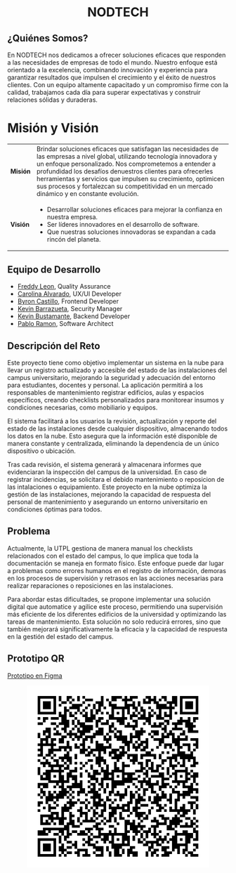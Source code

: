 <h1 align="center"> NODTECH </center></h1>
<p align="center">
</p>

<h2>¿Quiénes Somos?</center></h2>

En NODTECH nos dedicamos a ofrecer soluciones eficaces que responden a las necesidades de empresas de todo el mundo. Nuestro enfoque está orientado a la excelencia, combinando innovación y experiencia para garantizar resultados que impulsen el crecimiento y el éxito de nuestros clientes. Con un equipo altamente capacitado y un compromiso firme con la calidad, trabajamos cada día para superar expectativas y construir relaciones sólidas y duraderas.

<h1>Misión y Visión</h1>
<table>
    <tr>
        <td><strong>Misión</strong></td>
        <td>Brindar soluciones eficaces que satisfagan las necesidades de las empresas a nivel global, utilizando tecnología innovadora y un enfoque personalizado. Nos comprometemos a entender a profundidad los desafíos denuestros clientes para ofrecerles herramientas y servicios que impulsen su crecimiento, optimicen sus procesos y fortalezcan su competitividad en un mercado dinámico y en constante evolución.</td>
    </tr>
    <tr>
        <td><strong>Visión</strong></td>
        <td>
            <ul>
                <li>Desarrollar soluciones eficaces para mejorar la confianza en nuestra empresa.</li>
                <li>Ser líderes innovadores en el desarrollo de software.</li>
                <li>Que nuestras soluciones innovadoras se expandan a cada rincón del planeta.</li>
            </ul>
        </td>
    </tr>
</table>




<h2>Equipo de Desarrollo</h2>

+ [Freddy Leon](https://github.com/Freddyleonn16), Quality Assurance
+ [Carolina Alvarado](https://github.com/carolaljime21), UX/UI Developer
+ [Byron Castillo](https://github.com/ByronCast09), Frontend Developer
+ [Kevin Barrazueta](https://github.com/0KevinB), Security Manager
+ [Kevin Bustamante](https://github.com/Kevin0232), Backend Developer
+ [Pablo Ramon](https://github.com/Pablo-26), Software Architect


<h2>Descripción del Reto</h2>

Este proyecto tiene como objetivo implementar un sistema en la nube para llevar un registro actualizado y accesible del estado de las instalaciones del campus universitario, mejorando la seguridad y adecuación del entorno para estudiantes, docentes y personal. La aplicación permitirá a los responsables de mantenimiento registrar edificios, aulas y espacios específicos, creando checklists personalizados para monitorear insumos y condiciones necesarias, como mobiliario y equipos.

El sistema facilitará a los usuarios la revisión, actualización y reporte del estado de las instalaciones desde cualquier dispositivo, almacenando todos los datos en la nube. Esto asegura que la información esté disponible de manera constante y centralizada, eliminando la dependencia de un único dispositivo o ubicación.

Tras cada revisión, el sistema generará y almacenara informes que evidenciaran la inspección del campus de la universidad. En caso de registrar incidencias, se solicitara el debido mantenimiento o reposicion de las intalaciones o equipamiento. Este proyecto en la nube optimiza la gestión de las instalaciones, mejorando la capacidad de respuesta del personal de mantenimiento y asegurando un entorno universitario en condiciones óptimas para todos.

<h2>Problema</h2>

Actualmente, la UTPL gestiona de manera manual los checklists relacionados con el estado del campus, lo que implica que toda la documentación se maneja en formato físico. Este enfoque puede dar lugar a problemas como errores humanos en el registro de información, demoras en los procesos de supervisión y retrasos en las acciones necesarias para realizar reparaciones o reposiciones en las instalaciones.

Para abordar estas dificultades, se propone implementar una solución digital que automatice y agilice este proceso, permitiendo una supervisión más eficiente de los diferentes edificios de la universidad y optimizando las tareas de mantenimiento. Esta solución no solo reducirá errores, sino que también mejorará significativamente la eficacia y la capacidad de respuesta en la gestión del estado del campus.


<h2>Prototipo QR</h2>

[Prototipo en Figma](https://www.figma.com/proto/qfBDe3dvxPt1WmxA9wJMcJ/CheckList-Campus---Prototipo?node-id=10-19&node-type=canvas&t=pJ2V16c24miJ6MCF-1&scaling=scale-down&content-scaling=fixed&page-id=10%3A18&starting-point-node-id=10%3A19)

<p align="center">
  <img src="Imagenes/QR-Prototipo.png" alt="Prototipo en Figma">
</p>

